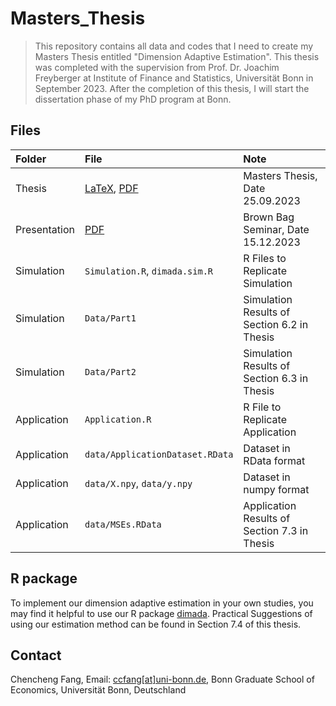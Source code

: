 # Masters_Thesis
> This repository contains all data and codes that I need to create my Masters Thesis entitled "Dimension Adaptive Estimation". This thesis was completed with the supervision from Prof. Dr. Joachim Freyberger at Institute of Finance and Statistics, Universität Bonn in September 2023. After the completion of this thesis, I will start the dissertation phase of my PhD program at Bonn.

## Files

| Folder | File | Note |
| :--- | :----- | :----------- |
| Thesis | [LaTeX](https://github.com/ccfang2/Masters_Thesis/tree/main/Thesis/LaTeX), [PDF](https://raw.githubusercontent.com/ccfang2/Masters_Thesis/main/Thesis/Master_Thesis.pdf) | Masters Thesis, Date 25.09.2023 |
| Presentation | [PDF](https://raw.githubusercontent.com/ccfang2/Masters_Thesis/main/Thesis/Presentation.pdf) | Brown Bag Seminar, Date 15.12.2023 |
| Simulation | `Simulation.R`, `dimada.sim.R` | R Files to Replicate Simulation |
| Simulation | `Data/Part1` | Simulation Results of Section 6.2 in Thesis |
| Simulation | `Data/Part2` | Simulation Results of Section 6.3 in Thesis |
| Application | `Application.R` | R File to Replicate Application |
| Application | `data/ApplicationDataset.RData` | Dataset in RData format |
| Application | `data/X.npy`, `data/y.npy` | Dataset in numpy format |
| Application | `data/MSEs.RData` | Application Results of Section 7.3 in Thesis|

## R package
To implement our dimension adaptive estimation in your own studies, you may find it helpful to use our R package [dimada](https://github.com/ccfang2/dimada). Practical Suggestions of using our estimation method can be found in Section 7.4 of this thesis.

## Contact
Chencheng Fang, Email: [ccfang[at]uni-bonn.de](mailto:ccfang@uni-bonn.de),
Bonn Graduate School of Economics, Universität Bonn, Deutschland
